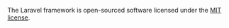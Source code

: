 

The Laravel framework is open-sourced software licensed under the [MIT license](https://opensource.org/licenses/MIT).
